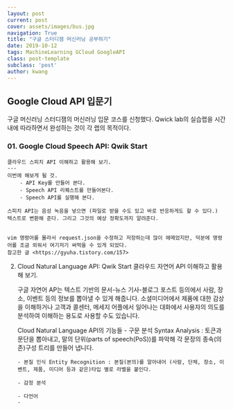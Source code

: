 ```yaml
---
layout: post
current: post
cover: assets/images/bus.jpg
navigation: True
title: "구글 스터디잼 머신러닝 공부하기"
date: 2019-10-12
tags: MachineLearning GCloud GoogleAPI
class: post-template
subclass: 'post'
author: kwang
---
```




## Google Cloud API 입문기

구글 머신러닝 스터디잼의 머신러닝 입문 코스를 신청했다.
Qwick lab의 실습랩을 시간 내에 따라하면서 완성하는 것이 각 랩의 목적이다.

### 01. Google Cloud Speech API: Qwik Start
    클라우드 스피치 API 이해하고 활용해 보기.
    ---
    이번에 해보게 될 것.
        - API Key를 만들어 본다.
        - Speech API 리퀘스트를 만들어본다.
        - Speech API를 실행해 본다.

    스피치 API는 음성 녹음을 넣으면 (파일로 받을 수도 있고 바로 반응하게도 할 수 있다.) 텍스트로 변환해 준다. 그리고 그것의 예상 정확도까지 알려준다.


    vim 명령어를 몰라서 request.json을 수정하고 저장하는데 많이 헤메었지만, 덕분에 명령어를 조금 외워서 여기저기 써먹을 수 있게 되었다.
    참고한 글 <https://gyuha.tistory.com/157>

02. Cloud Natural Language API: Qwik Start
    클라우드 자연어 API 이해하고 활용해 보기.
    
    구글 자연어 AP는 텍스트 기반의 문서-뉴스 기사-블로그 포스트 등의에서 사람, 장소, 이벤트 등의 정보를 뽑아낼 수 있게 해줍니다.
    소셜미디어에서 제품에 대한 감상을 이해하거나 고객과 콜센터, 메세지 어플에서 일어나는 대화에서 사용자의 의도를 분석하여 이해하는 용도로 사용할 수도 있습니다.

    Cloud Natural Language API의 기능들
        - 구문 분석 Syntax Analysis : 토큰과 문단을 뽑아내고, 말의 단위(parts of speech(PoS))를 파악해 각 문장의 종속(의존)구성 트리를 만들어 냅니다.

        - 본질 인식 Entity Recognition : 본질(본의)를 알아내어 (사람, 단체, 장소, 이벤트, 제품, 미디어 등과 같은)타입 별로 라벨을 붙인다.

        - 감정 분석

        - 다언어
        - 